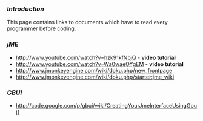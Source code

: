 ### _Introduction_ ###

This page contains links to documents which have to read every programmer before coding.


### _jME_ ###
  * http://www.youtube.com/watch?v=hzk91kfNbjQ - **video tutorial**
  * http://www.youtube.com/watch?v=Wa0waeOYgEM - **video tutorial**
  * http://www.jmonkeyengine.com/wiki/doku.php/new_frontpage
  * http://www.jmonkeyengine.com/wiki/doku.php/starter:jme_wiki

### _GBUI_ ###
  * http://code.google.com/p/gbui/wiki/CreatingYourJmeInterfaceUsingGbui]